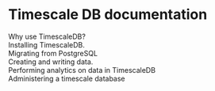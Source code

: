 <h1>Timescale DB documentation</h1>

<div class="os-button">
  <div class="test-chooser__os-menu-label">Why use TimescaleDB?</div>
</div>
<div class="os-button">
  <div class="test-chooser__os-menu-label">Installing TimescaleDB.</div>
<div>
<div class="os-button">
  <div class="test-chooser__os-menu-label">Migrating from PostgreSQL</div>
</div>
<div class="os-button">
  <div class="test-chooser__os-menu-label">Creating and writing data.</div>
</div>
<div class="os-button">
  <div class="test-chooser__os-menu-label">Performing analytics on data in TimescaleDB</div>
</div>
<div class="os-button">
  <div class="test-chooser__os-menu-label">Administering a timescale database</div>
</div>
